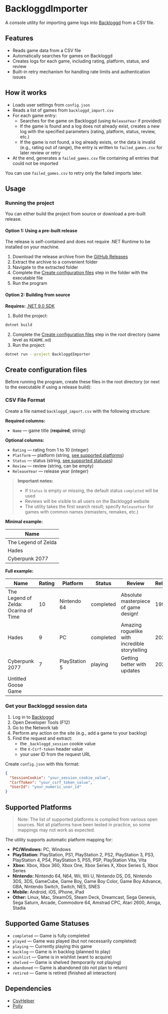 ﻿# BackloggdImporter

A console utility for importing game logs into [Backloggd](https://backloggd.com/) from a CSV file.

## Features

- Reads game data from a CSV file
- Automatically searches for games on Backloggd
- Creates logs for each game, including rating, platform, status, and review
- Built-in retry mechanism for handling rate limits and authentication issues

## How it works

- Loads user settings from `config.json`
- Reads a list of games from `backloggd_import.csv`
- For each game entry:
    - Searches for the game on Backloggd (using `ReleaseYear` if provided)
    - If the game is found and a log does not already exist, creates a new log with the specified parameters (rating, platform, status, review, etc.)
    - If the game is not found, a log already exists, or the data is invalid (e.g., rating out of range), the entry is written to `failed_games.csv` for later review or retry
- At the end, generates a `failed_games.csv` file containing all entries that could not be imported

You can use `failed_games.csv` to retry only the failed imports later.

## Usage

### Running the project

You can either build the project from source or download a pre-built release.

#### Option 1: Using a pre-built release

The release is self-contained and does not require .NET Runtime to be installed on your machine.

1. Download the release archive from the [GitHub Releases](https://github.com/forbigun/BackloggdImporter/releases)
2. Extract the archive to a convenient folder
3. Navigate to the extracted folder
4. Complete the [Create configuration files](#create-configuration-files) step in the folder with the executable file
5. Run the program

#### Option 2: Building from source

**Requires:** [.NET 9.0 SDK](https://dotnet.microsoft.com/en-us/download/dotnet/9.0)

1. Build the project:
```sh
dotnet build
```

2. Complete the [Create configuration files](#create-configuration-files) step in the root directory (same level as `README.md`)
3. Run the project:
```sh
dotnet run --project BackloggdImporter
```

## Create configuration files

Before running the program, create these files in the root directory (or next to the executable if using a release build):

### CSV File Format

Create a file named `backloggd_import.csv` with the following structure:

**Required columns:**
- `Name` — game title (**required**; string)

**Optional columns:**
- `Rating` — rating from 1 to 10 (integer)
- `Platform` — platform (string, [see supported platforms](#supported-platforms))
- `Status` — status (string, [see supported statuses](#supported-game-statuses))
- `Review` — review (string, can be empty)
- `ReleaseYear` — release year (integer)

> **Important notes:**
> - If `Status` is empty or missing, the default status `completed` will be used
> - Reviews will be visible to all users on the Backloggd website
> - The utility takes the first search result; specify `ReleaseYear` for games with common names (remasters, remakes, etc.)

**Minimal example:**

| Name                   |
|------------------------|
| The Legend of Zelda    |
| Hades                  |
| Cyberpunk 2077         |

**Full example:**

| Name                                 | Rating | Platform      | Status    | Review                                         | ReleaseYear |
|--------------------------------------|--------|---------------|-----------|------------------------------------------------|-------------|
| The Legend of Zelda: Ocarina of Time | 10     | Nintendo 64   | completed | Absolute masterpiece of game design!           | 1998        |
| Hades                                | 9      | PC            | completed | Amazing roguelike with incredible storytelling | 2020        |
| Cyberpunk 2077                       | 7      | PlayStation 5 | playing   | Getting better with updates                    | 2020        |
| Untitled Goose Game                  |        |               |           |                                                |             |

### Get your Backloggd session data

1. Log in to [Backloggd](https://backloggd.com/)
2. Open Developer Tools (F12)
3. Go to the Network tab
4. Perform any action on the site (e.g., add a game to your backlog)
5. Find the request and extract:
   - the `_backloggd_session` cookie value
   - the `X-Csrf-token` header value
   - your user ID from the request URL

Create `config.json` with this format:
```json
{
  "SessionCookie": "your_session_cookie_value",
  "CsrfToken": "your_csrf_token_value",
  "UserId": "your_numeric_user_id"
}
```

## Supported Platforms

> Note: The list of supported platforms is compiled from various open sources. Not all platforms have been tested in practice, so some mappings may not work as expected.

The utility supports automatic platform mapping for:

- **PC/Windows:** PC, Windows
- **PlayStation:** PlayStation, PS1, PlayStation 2, PS2, PlayStation 3, PS3, PlayStation 4, PS4, PlayStation 5, PS5, PSP, PlayStation Vita, Vita
- **Xbox:** Xbox, Xbox 360, Xbox One, Xbox Series X, Xbox Series S, Xbox Series
- **Nintendo:** Nintendo 64, N64, Wii, Wii U, Nintendo DS, DS, Nintendo 3DS, 3DS, GameCube, Game Boy, Game Boy Color, Game Boy Advance, GBA, Nintendo Switch, Switch, NES, SNES
- **Mobile:** Android, iOS, iPhone, iPad
- **Other:** Linux, Mac, SteamOS, Steam Deck, Dreamcast, Sega Genesis, Sega Saturn, Arcade, Commodore 64, Amstrad CPC, Atari 2600, Amiga, Stadia

## Supported Game Statuses

- `completed` — Game is fully completed
- `played` — Game was played (but not necessarily completed)
- `playing` — Currently playing this game
- `backlog` — Game is in backlog (planned to play)
- `wishlist` — Game is in wishlist (want to acquire)
- `shelved` — Game is shelved (temporarily not playing)
- `abandoned` — Game is abandoned (do not plan to return)
- `retired` — Game is retired (finished all interaction)

## Dependencies

- [CsvHelper](https://joshclose.github.io/CsvHelper/)
- [Polly](https://github.com/App-vNext/Polly)